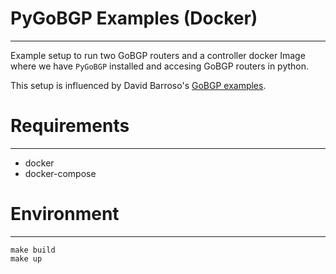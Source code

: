 # PyGoBGP Examples (Docker)
-------------------------------------
Example setup to run two GoBGP routers and a controller docker Image where we have `PyGoBGP` installed and accesing GoBGP routers in python. 

This setup is influenced by David Barroso's [GoBGP examples](https://github.com/dbarrosop/gobgp-grpc-demo).


# Requirements
----------------------------
* docker 
* docker-compose

# Environment
-----------------------

```
make build
make up
```


